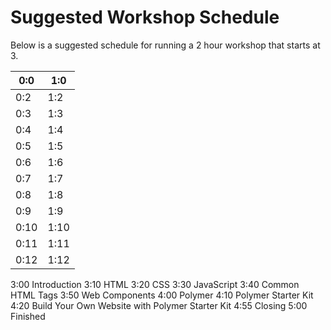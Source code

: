 
# Suggested Workshop Schedule

Below is a suggested schedule for running a 2 hour workshop that starts at 3.

| 0:0 | 1:0 |
| -- | -- |
| 0:2 | 1:2 |
| 0:3 | 1:3 |
| 0:4 | 1:4 |
| 0:5 | 1:5 |
| 0:6 | 1:6 |
| 0:7 | 1:7 |
| 0:8 | 1:8 |
| 0:9 | 1:9 |
| 0:10 | 1:10 |
| 0:11 | 1:11 |
| 0:12 | 1:12 |


3:00 Introduction
3:10 HTML
3:20 CSS
3:30 JavaScript
3:40 Common HTML Tags
3:50 Web Components
4:00 Polymer
4:10 Polymer Starter Kit
4:20 Build Your Own Website with Polymer Starter Kit
4:55 Closing
5:00 Finished